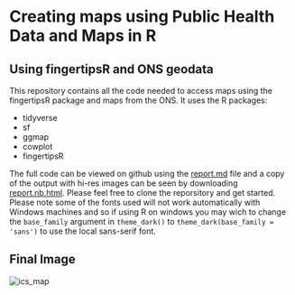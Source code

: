 # Creating maps using Public Health Data and Maps in R
## Using fingertipsR and ONS geodata

This repository contains all the code needed to access maps using the fingertipsR package and maps from the ONS. It uses the R packages:
  - tidyverse
  - sf
  - ggmap
  - cowplot
  - fingertipsR
  
The full code can be viewed on github using the [report.md](report.md) file and a copy of the output with hi-res images can be seen by downloading [report.nb.html](report.nb.html). Please feel free to clone the reporsitory and get started. Please note some of the fonts used will not work automatically with Windows machines and so if using R on windows you may wich to change the `base_family` argument in `theme_dark()` to `theme_dark(base_family = 'sans')` to use the local sans-serif font.

## Final Image
![ics_map](output/labmap_box.png)
